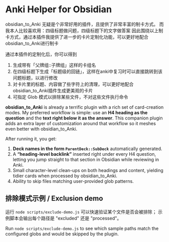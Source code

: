 # Anki Helper for Obsidian

obsidian_to_Anki 无疑是个非常好用的插件，且提供了非常丰富的制卡方式。
而我本人比较喜欢用：四级标题做问题，四级标题下的文字做答案
因此围绕以上制卡方式，通过本插件我提供了进一步的卡片定制化功能，可以更好地配合obsidian_to_Anki进行制卡

通过本插件的定制化后，你可以得到
1. 生成带有「父牌组::子牌组」这样的卡组名
2. 在四级标题下生成「标题级的回链」，这样在anki中复习时可以直接跳转到该问题标题，以进行修改
3. 对卡片里的标题、内容做了些字符上的清理，可以更好地配合obsidian_to_Anki插件生成更美观的卡片
4. 可指定 Glob 模式以排除某些文件，不对这些文件执行命令

**obsidian\_to\_Anki** is already a terrific plugin with a rich set of card-creation modes.
My preferred workflow is simple: use an **H4 heading as the question** and the **text right below it as the answer**.
This companion plugin adds an extra layer of customization around that workflow so it meshes even better with obsidian\_to\_Anki.

After running it, you get:

1. **Deck names in the form `ParentDeck::SubDeck`** automatically generated.
2. A **“heading-level backlink”** inserted right under every H4 question, letting you jump straight to that section in Obsidian while reviewing in Anki.
3. Small character-level clean-ups on both headings and content, yielding tidier cards when processed by obsidian\_to\_Anki.
4. Ability to skip files matching user-provided glob patterns.

## 排除模式示例 / Exclusion demo

运行 `node scripts/exclude-demo.js` 可以快速验证某个文件是否会被排除；
示例脚本会输出每个路径是 "excluded" 还是 "processed"。

Run `node scripts/exclude-demo.js` to see which sample paths match the configured
globs and would be skipped by the plugin.
